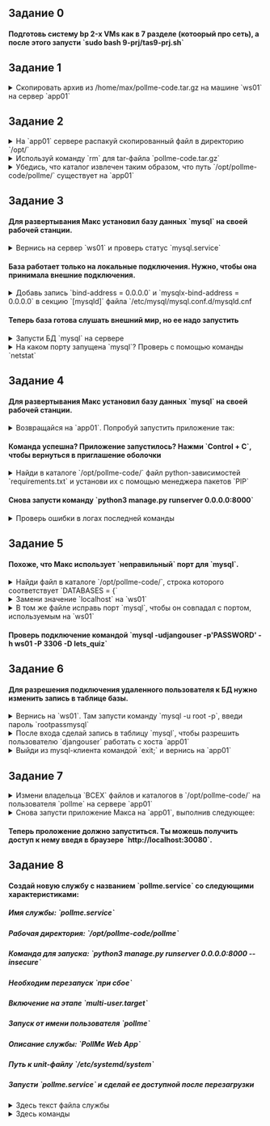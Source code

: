 <h2>Задание 0</h2>

<h4>Подготовь систему bp 2-х VMs как в 7 разделе (котоорый про сеть), а после этого запусти `sudo bash 9-prj/tas9-prj.sh`</h4>

<h2>Задание 1</h2>

<details> 
  <summary>Скопировать  архив из /home/max/pollme-code.tar.gz на машине `ws01` на сервер `app01` </summary>
   <pre>scp /home/max/pollme-code.tar.gz app01:/home/max/pollme-code.tar.gz</pre>
</details>

<h2>Задание 2</h2>

<details> 
  <summary>На `app01` сервере раcпакуй скопированный файл в директорию `/opt/` </summary>
   <pre>ssh app01</pre>
   <pre>tar -zxf pollme-code.tar.gz -C /opt</pre>
</details>
<details> 
  <summary>Используй команду `rm` для tar-файла `pollme-code.tar.gz` </summary>
  <pre>rm /home/max/pollme-code.tar.gz</pre>
</details>
<details> 
  <summary>Убедись, что каталог извлечен таким образом, что путь `/opt/pollme-code/pollme/` существует на `app01` </summary>
  <pre>rm /home/max/pollme-code.tar.gz</pre>
</details>

<h2>Задание 3</h2>
<h4>Для развертывания Макс установил базу данных `mysql` на своей рабочей станции.</h4> 
<details> 
  <summary>Вернись на сервер `ws01` и проверь статус `mysql.service`</summary>
   <pre>exit</pre>
   <pre>systemctl status mysql</pre>
</details>
<h4>База работает только на локальные подключения. Нужно, чтобы она принимала внешние подключения.</h4>
<details> 
  <summary>Добавь запись `bind-address = 0.0.0.0` и `mysqlx-bind-address = 0.0.0.0` в секцию `[mysqld]` файла `/etc/mysql/mysql.conf.d/mysqld.cnf </summary>
  <pre>sudo sed -i 's/bind-address\s*=\s*127\.0\.0\.1$/bind-address = 0.0.0.0/' /etc/mysql/mysql.conf.d/mysqld.cnf</pre>
</details>
<h4>Теперь база готова слушать внешний мир, но ее надо запустить</h4>
<details> 
  <summary>Запусти БД `mysql` на сервере </summary>
  <pre>sudo systemctl start mysql</pre>
</details>
<details> 
  <summary>На каком порту запущена `mysql`? Проверь с помощью команды `netstat` </summary>
  <pre>sudo netstat -tulpn | grep mysql | grep LISTEN</pre>
</details>

<h2>Задание 4</h2>
<h4>Для развертывания Макс установил базу данных `mysql` на своей рабочей станции.</h4> 
<details> 
  <summary>Возвращайся на `app01`. Попробуй запустить приложение так:</summary>
   <pre>ssh app01</pre>
   <pre>Перейди в директорию `/opt/pollme-code/pollme/`</pre>
   <pre>Запусти команду `python3 manage.py runserver 0.0.0.0:8000`</pre>
</details>
<h4>Команда успешна? Приложение запустилось? Нажми `Control + C`, чтобы вернуться в приглашение оболочки</h4>
<details> 
  <summary>Найди в каталоге `/opt/pollme-code/` файл python-зависимостей `requirements.txt` и установи их с помощью менеджера пакетов `PIP` </summary>
  <pre>sudo pip install -r requirements.txt</pre>
</details>
<h4>Снова запусти команду `python3 manage.py runserver 0.0.0.0:8000`</h4>
<details> 
  <summary>Проверь ошибки в логах последней команды </summary>
  <pre>Can't connect to local MySQL server through socket</pre>
</details>

<h2>Задание 5</h2>
<h4>Похоже, что Макс использует `неправильный` порт для `mysql`.</h4> 
<details> 
  <summary>Найди файл в каталоге `/opt/pollme-code/`, строка которого соответствует `DATABASES = {`</summary>
   <pre>grep -ir "DATABASES = {" /opt/pollme-code</pre>
</details>
<details> 
  <summary>Замени значение `localhost` на `ws01`</summary>
   <pre>vi <найденый файл></pre>
</details>
<details> 
  <summary>В том же файле исправь порт `mysql`, чтобы он совпадал с портом, используемым на `ws01`</summary>
   <pre>vi <найденый файл></pre>
</details>
  
<h4>Проверь подключение командой `mysql -udjangouser -p'PASSWORD' -h ws01 -P 3306 -D lets_quiz`</h4>
  
<h2>Задание 6</h2>
<h4>Для разрешения подключения удаленного пользователя к БД нужно изменить запись в таблице базы.</h4> 
<details> 
  <summary>Вернись на `ws01`. Там запусти команду `mysql -u root -p`, введи пароль `rootpassmysql`</summary>
   <pre>exit</pre>
   <pre>mysql -u root -prootpassmysql</pre>
</details>
<details> 
  <summary>После  входа сделай запись в таблицу `mysql`, чтобы разрешить пользователю `djangouser` работать с хоста `app01`</summary>
   <pre>CREATE USER 'djangouser'@'app01' IDENTIFIED WITH mysql_native_password BY 'PASSWORD';GRANT ALL PRIVILEGES ON lets_quiz.* TO 'djangouser'@'app01';</pre>
  <pre>FLUSH PRIVILEGES;</pre>
</details>
<details> 
  <summary>Выйди из mysql-клиента командой `exit;` и вернись на `app01`</summary>
   <pre>exit</pre>
  <pre>ssh app01</pre>
</details>
  
<h2>Задание 7</h2>
<details> 
  <summary>Измени владельца `ВСЕХ` файлов и каталогов в `/opt/pollme-code/` на пользователя `pollme` на сервере `app01`</summary>
   <pre>sudo chown -R pollme /opt/pollme-code/</pre>
</details>
<details> 
  <summary>Снова запусти приложение Макса на `app01`, выполнив следующее:</summary>
   <pre>Перейди в каталог `/opt/pollme-code/pollme`</pre>
  <pre>python3 manage.py runserver 0.0.0.0:8000 --insecure</pre>
</details>

<h4>Теперь проложение должно запуститься. Ты можешь получить доступ к нему введя в браузере `http://localhost:30080`.</h4> 
  
<h2>Задание 8</h2>
  
<h4>Создай новую службу c названием `pollme.service` со следующими характеристиками:</h4> 
<h5>Имя службы: `pollme.service`</h5> 
<h5>Рабочая директория: `/opt/pollme-code/pollme`</h5> 
<h5>Команда для запуска: `python3 manage.py runserver 0.0.0.0:8000 --insecure`</h5> 
<h5>Необходим перезапуск `при сбое`</h5> 
<h5>Включение на этапе `multi-user.target`</h5> 
<h5>Запуск от имени пользователя `pollme`</h5> 
<h5>Описание службы: `PollMe Web App`</h5> 
<h5>Путь к unit-файлу `/etc/systemd/system`</h5> 
<h5>Запусти `pollme.service` и сделай ее доступной после перезагрузки</h5> 
  
<details> 
<summary>Здесь текст файла службы</summary>
   <pre>[Unit]
Description=PollMe Web App

[Service]
ExecStart=/usr/bin/python3 manage.py runserver 0.0.0.0:8000 --insecure\nRestart=on-failure
WorkingDirectory=/opt/pollme-code/pollme
User=pollme

[Install]
WantedBy=multi-user.target</pre>
</details>
<details> 
  <summary>Здесь команды</summary>
   <pre>sudo systemctl enable pollme --now</pre>
</details>

